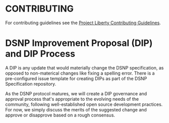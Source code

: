 # CONTRIBUTING

For contributing guidelines see the [Project Liberty Contributing Guidelines](https://github.com/LibertyDSNP/meta/blob/main/CONTRIBUTING.md).

# DSNP Improvement Proposal (DIP) and DIP Process

A DIP is any update that would materially change the DSNP specification, as opposed to non-materical changes like fixing a spelling error. There is a pre-configured issue template for creating DIPs as part of the DSNP Specification repository.

As the DSNP protocol matures, we will create a DIP governance and approval process that's appropriate to the evolving needs of the community, following well-established open source development practices. For now, we simply discuss the merits of the suggested change and approve or disapprove based on a rough consensus.
